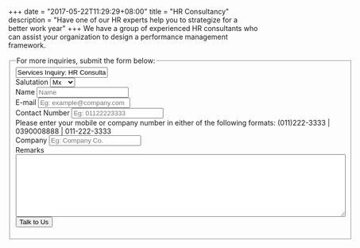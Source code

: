 +++
date = "2017-05-22T11:29:29+08:00"
title = "HR Consultancy"
description = "Have one of our HR experts help you to strategize for a better work year"
+++
We have a group of experienced HR consultants who can assist your organization to design a performance management framework.

<fieldset>
  <legend>For more inquiries, submit the form below:</legend>
  <form action="https://formspree.io/wilson@sandfil.com" method="post">
    <div class="invisible"><input type="text" name="Submission type" value="Services Inquiry: HR Consultancy"></div> <!-- Hidden inout for form data  -->
  <div class="form-item">
    <label>Salutation</label>
    <select class="small" name="(SERVICES-HR) Salutation">
      <option value="Mx">Mx</option>
      <option value="Miss">Miss</option>
      <option value="Mrs">Mrs</option>
      <option value="Mr">Mr</option>
    </select>
  </div>
  <div class="form-item">
    <label>Name</label>
    <input type="text" name="(SERVICES-HR) Name" placeholder="Name" required/>
  </div>
  <div class="form-item">
    <label>E-mail<span class="req"></span></label>
    <input type="email" name="(SERVICES-HR) Email" placeholder="Eg: example@company.com" required/>
  </div>
  <div class="form-item">
    <label>Contact Number</label>
    <input type="tel" name="(SERVICES-HR) Number" placeholder="Eg: 01122223333" pattern="^(1?)(-| ?)(\()?([0-9]{3})(\)|-| |\)-|\) )?([0-9]{3})(-| )?([0-9]{4}|[0-9]{4})$">
    <div class="desc">Please enter your mobile or company number in either of the following formats: (011)222-3333 | 0390008888 | 011-222-3333 </div>
  </div>
  <div class="form-item">
    <label>Company</label>
    <input type="text" name="(SERVICES-HR) Company" placeholder="Eg: Company Co." required/>
  </div>
  <div class="form-item">
    <label>Remarks</label>
    <textarea name="(SERVICES-HR)" rows="8" cols="80"></textarea>
  </div>
  <input type="hidden" name="_next" value="/thankyou/services" />
  <input type="submit" value="Talk to Us" class="button primary width-100">
  </form>
</fieldset>
